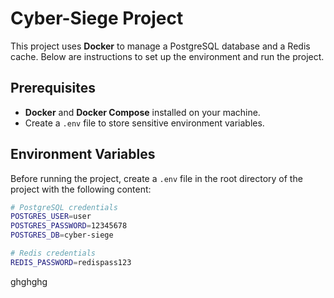 # Cyber-Siege Project

This project uses **Docker** to manage a PostgreSQL database and a Redis cache. Below are instructions to set up the environment and run the project.

## Prerequisites

- **Docker** and **Docker Compose** installed on your machine.
- Create a `.env` file to store sensitive environment variables.

## Environment Variables

Before running the project, create a `.env` file in the root directory of the project with the following content:

```bash
# PostgreSQL credentials
POSTGRES_USER=user
POSTGRES_PASSWORD=12345678
POSTGRES_DB=cyber-siege

# Redis credentials
REDIS_PASSWORD=redispass123

```
ghghghg

